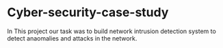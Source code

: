 # Cyber-security-case-study
In This project our task was to build network intrusion detection system to detect anaomalies and attacks in the network.
